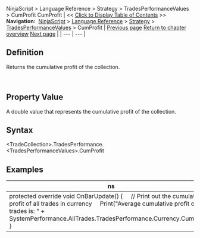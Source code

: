 ﻿
NinjaScript \> Language Reference \> Strategy \> TradesPerformanceValues \> CumProfit
CumProfit
| \<\< [Click to Display Table of Contents](cumprofit.md) \>\> **Navigation:**     [NinjaScript](ninjascript.md) \> [Language Reference](language_reference_wip.md) \> [Strategy](strategy.md) \> [TradesPerformanceValues](tradesperformancevalues.md) \> CumProfit | [Previous page](averageprofit.md) [Return to chapter overview](tradesperformancevalues.md) [Next page](drawdown.md) |
| --- | --- |
## Definition
Returns the cumulative profit of the collection.  

 
## Property Value
A double value that represents the cumulative profit of the collection.
 
## Syntax
\<TradeCollection\>.TradesPerformance.\<TradesPerformanceValues\>.CumProfit

## 
## Examples
| ns |
| --- |
| protected override void OnBarUpdate() {      // Print out the cumulative profit of all trades in currency      Print("Average cumulative profit of all trades is: " \+ SystemPerformance.AllTrades.TradesPerformance.Currency.CumProfit); } |

